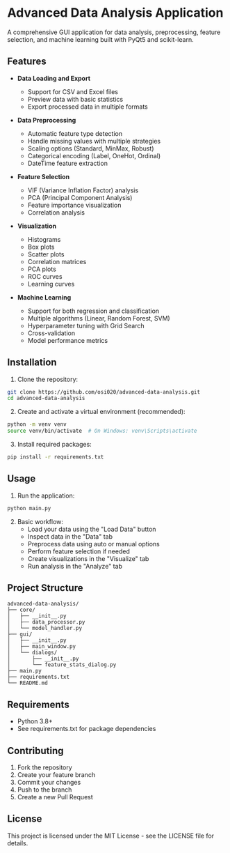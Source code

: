 # Advanced Data Analysis Application

A comprehensive GUI application for data analysis, preprocessing, feature selection, and machine learning built with PyQt5 and scikit-learn.

## Features

- **Data Loading and Export**
  - Support for CSV and Excel files
  - Preview data with basic statistics
  - Export processed data in multiple formats

- **Data Preprocessing**
  - Automatic feature type detection
  - Handle missing values with multiple strategies
  - Scaling options (Standard, MinMax, Robust)
  - Categorical encoding (Label, OneHot, Ordinal)
  - DateTime feature extraction

- **Feature Selection**
  - VIF (Variance Inflation Factor) analysis
  - PCA (Principal Component Analysis)
  - Feature importance visualization
  - Correlation analysis

- **Visualization**
  - Histograms
  - Box plots
  - Scatter plots
  - Correlation matrices
  - PCA plots
  - ROC curves
  - Learning curves

- **Machine Learning**
  - Support for both regression and classification
  - Multiple algorithms (Linear, Random Forest, SVM)
  - Hyperparameter tuning with Grid Search
  - Cross-validation
  - Model performance metrics

## Installation

1. Clone the repository:
```bash
git clone https://github.com/osi020/advanced-data-analysis.git
cd advanced-data-analysis
```

2. Create and activate a virtual environment (recommended):
```bash
python -m venv venv
source venv/bin/activate  # On Windows: venv\Scripts\activate
```

3. Install required packages:
```bash
pip install -r requirements.txt
```

## Usage

1. Run the application:
```bash
python main.py
```

2. Basic workflow:
   - Load your data using the "Load Data" button
   - Inspect data in the "Data" tab
   - Preprocess data using auto or manual options
   - Perform feature selection if needed
   - Create visualizations in the "Visualize" tab
   - Run analysis in the "Analyze" tab

## Project Structure

```
advanced-data-analysis/
├── core/
│   ├── __init__.py
│   ├── data_processor.py
│   └── model_handler.py
├── gui/
│   ├── __init__.py
│   ├── main_window.py
│   └── dialogs/
│       ├── __init__.py
│       └── feature_stats_dialog.py
├── main.py
├── requirements.txt
└── README.md
```

## Requirements

- Python 3.8+
- See requirements.txt for package dependencies

## Contributing

1. Fork the repository
2. Create your feature branch
3. Commit your changes
4. Push to the branch
5. Create a new Pull Request

## License

This project is licensed under the MIT License - see the LICENSE file for details.
